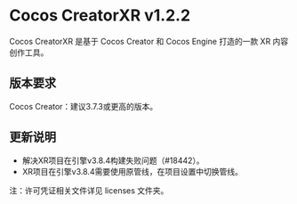 # Cocos CreatorXR v1.2.2

Cocos CreatorXR 是基于 Cocos Creator 和 Cocos Engine 打造的一款 XR 内容创作工具。

## 版本要求

Cocos Creator：建议3.7.3或更高的版本。

## 更新说明

- 解决XR项目在引擎v3.8.4构建失败问题（#18442）。
- XR项目在引擎v3.8.4需要使用原管线，在项目设置中切换管线。

注：许可凭证相关文件详见 licenses 文件夹。
